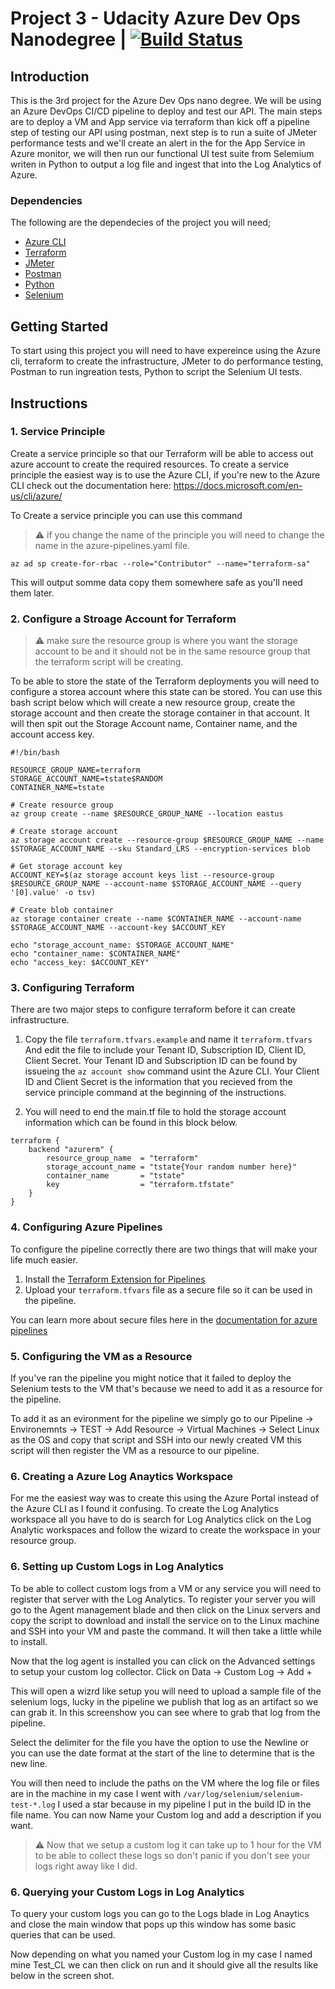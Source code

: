 # Project 3 - Udacity Azure Dev Ops Nanodegree | [![Build Status](https://dev.azure.com/caboose512/Udacity-Project-3/_apis/build/status/rfoltz.Udacity-DevOps-Project-3?branchName=master)](https://dev.azure.com/caboose512/Udacity-Project-3/_build/latest?definitionId=5&branchName=master)

## Introduction
This is the 3rd project for the Azure Dev Ops nano degree. We will be using an Azure DevOps CI/CD pipeline to deploy and test our API. The main steps are to deploy a VM and App service via terraform than kick off a pipeline step of testing our API using postman, next step is to run a suite of JMeter performance tests and we'll create an alert in the for the App Service in Azure monitor, we will then run our functional UI test suite from Selemium writen in Python to output a log file and ingest that into the Log Analytics of Azure.


### Dependencies
The following are the dependecies of the project you will need;

- [Azure CLI](https://docs.microsoft.com/en-us/cli/azure/)
- [Terraform](https://www.terraform.io/downloads.html)
- [JMeter](https://jmeter.apache.org/download_jmeter.cgi)
- [Postman](https://www.postman.com/downloads/)
- [Python](https://www.python.org/downloads/)
- [Selenium](https://sites.google.com/a/chromium.org/chromedriver/getting-started)

## Getting Started
To start using this project you will need to have expereince using the Azure cli, terraform to create the infrastructure, JMeter to do performance testing, Postman to run ingreation tests, Python to script the Selenium UI tests.

## Instructions
### 1. Service Principle
Create a service principle so that our Terraform will be able to access out azure account to create the required resources. To create a service principle the easiest way is to use the Azure CLI, if you're new to the Azure CLI check out the documentation here: https://docs.microsoft.com/en-us/cli/azure/

To Create a service principle you can use this command
> :warning: if you change the name of the principle you will need to change the name in the azure-pipelines.yaml file.


```
az ad sp create-for-rbac --role="Contributor" --name="terraform-sa"
```
This will output somme data copy them somewhere safe as you'll need them later.

### 2. Configure a Stroage Account for Terraform

> :warning: make sure the resource group is where you want the storage account to be and it should not be in the same resource group that the terraform script will be creating.

To be able to store the state of the Terraform deployments you will need to configure a storea account where this state can be stored. You can use this bash script below which will create a new resource group, create the storage account and then create the storage container in that account. It will then spit out the Storage Account name, Container name, and the account access key.

```
#!/bin/bash

RESOURCE_GROUP_NAME=terraform
STORAGE_ACCOUNT_NAME=tstate$RANDOM
CONTAINER_NAME=tstate

# Create resource group
az group create --name $RESOURCE_GROUP_NAME --location eastus

# Create storage account
az storage account create --resource-group $RESOURCE_GROUP_NAME --name $STORAGE_ACCOUNT_NAME --sku Standard_LRS --encryption-services blob

# Get storage account key
ACCOUNT_KEY=$(az storage account keys list --resource-group $RESOURCE_GROUP_NAME --account-name $STORAGE_ACCOUNT_NAME --query '[0].value' -o tsv)

# Create blob container
az storage container create --name $CONTAINER_NAME --account-name $STORAGE_ACCOUNT_NAME --account-key $ACCOUNT_KEY

echo "storage_account_name: $STORAGE_ACCOUNT_NAME"
echo "container_name: $CONTAINER_NAME"
echo "access_key: $ACCOUNT_KEY"
```

### 3. Configuring Terraform
There are two major steps to configure terraform before it can create infrastructure.

1. Copy the file `terraform.tfvars.example` and name it `terraform.tfvars` And edit the file to include your Tenant ID, Subscription ID, Client ID, Client Secret. Your Tenant ID and Subscription ID can be found by issueing the `az account show` command usint the Azure CLI. Your Client ID and Client Secret is the information that you recieved from the service principle command at the beginning of the instructions.

2. You will need to end the main.tf file to hold the storage account information which can be found in this block below.
```
terraform {
    backend "azurerm" {
        resource_group_name  = "terraform"
        storage_account_name = "tstate{Your random number here}"
        container_name       = "tstate"
        key                  = "terraform.tfstate"
    }
}
```

### 4. Configuring Azure Pipelines
To configure the pipeline correctly there are two things that will make your life much easier.
1. Install the [Terraform Extension for Pipelines](https://marketplace.visualstudio.com/items?itemName=ms-devlabs.custom-terraform-tasks)
2. Upload your `terraform.tfvars` file as a secure file so it can be used in the pipeline.

You can learn more about secure files here in the [documentation for azure pipelines](https://docs.microsoft.com/en-us/azure/devops/pipelines/library/secure-files?view=azure-devops#:~:text=Secure%20files%20are%20defined%20and%20managed%20in%20the,in%20the%20project%20based%20on%20the%20security%20settings.)


### 5. Configuring the VM as a Resource
If you've ran the pipeline you might notice that it failed to deploy the Selenium tests to the VM that's because we need to add it as a resource for the pipeline.

To add it as an evironment for the pipeline we simply go to our Pipeline -> Environemnts -> TEST -> Add Resource -> Virtual Machines -> Select Linux as the OS and copy that script and SSH into our newly created VM this script will then register the VM as a resource to our pipeline.


### 6. Creating a Azure Log Anaytics Workspace
For me the easiest way was to create this using the Azure Portal instead of the Azure CLI as I found it confusing. To create the Log Analytics workspace all you have to do is search for Log Analytics click on the Log Analytic workspaces and follow the wizard to create the workspace in your resource group.


### 6. Setting up Custom Logs in Log Analytics
To be able to collect custom logs from a VM or any service you will need to register that server with the Log Analytics. To register your server you will go to the Agent management blade and then click on the Linux servers and copy the script to download and install the service on to the Linux machine and SSH into your VM and paste the command. It will then take a little while to install.

Now that the log agent is installed you can click on the Advanced settings to setup your custom log collector. Click on Data -> Custom Log -> Add +

This will open a wizrd like setup you will need to upload a sample file of the selenium logs, lucky in the pipeline we publish that log as an artifact so we can grab it. In this screenshow you can see where to grab that log from the pipeline.

Select the delimiter for the file you have the option to use the Newline or you can use the date format at the start of the line to determine that is the new line. 

You will then need to include the paths on the VM where the log file or files are in the machine in my case I went with `/var/log/selenium/selenium-test-*.log` I used a star because in my pipeline I put in the build ID in the file name. You can now Name your Custom log and add a description if you want.

> :warning: Now that we setup a custom log it can take up to 1 hour for the VM to be able to collect these logs so don't panic if you don't see your logs right away like I did.

### 6. Querying your Custom Logs in Log Analytics
To query your custom logs you can go to the Logs blade in Log Anaytics and close the main window that pops up this window has some basic queries that can be used.

Now depending on what you named your Custom log in my case I named mine Test_CL we can then click on run and it should give all the results like below in the screen shot.